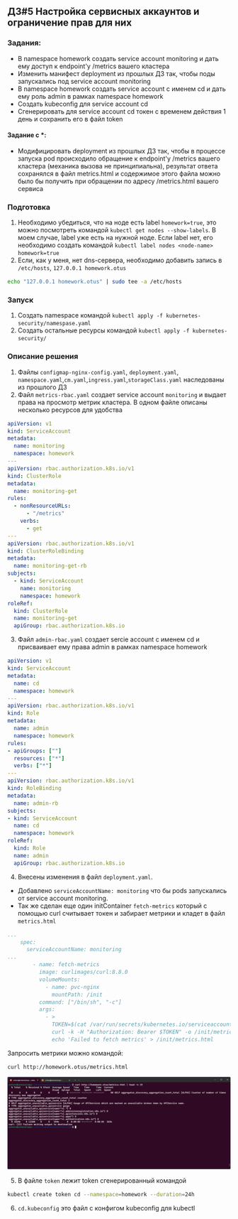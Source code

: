 ## ДЗ#5 Настройка сервисных аккаунтов и ограничение прав для них  

### Задания:
- В namespace homework создать service account monitoring и дать ему доступ к endpoint'у /metrics вашего кластера
- Изменить манифест deployment из прошлых ДЗ так, чтобы поды запускались под service account monitoring
- В namespace homework создать service account с именем cd и дать ему роль admin в рамках namespace homework
- Создать kubeconfig для service account cd
- Сгенерировать для service account cd токен с временем действия 1 день и сохранить его в файл token
#### Задание с *:
- Модифицировать deployment из прошлых ДЗ так, чтобы в процессе запуска pod происходило обращение к endpoint'у /metrics вашего кластера (механика вызова не принципиальна), результат ответа сохранялся в файл metrics.html и содержимое этого файла можно было бы получить при обращении по адресу /metrics.html вашего сервиса
### Подготовка
1. Необходимо убедиться, что на ноде есть label `homework=true`, это можно посмотреть командой `kubectl get nodes --show-labels`. В моем случае, label уже есть на нужной ноде. Если label нет, его необходимо создать командой `kubectl label nodes <node-name> homework=true`  
2. Если, как у меня, нет dns-сервера, необходимо добавить запись в `/etc/hosts`, `127.0.0.1 homework.otus`
```sh
echo "127.0.0.1 homework.otus" | sudo tee -a /etc/hosts
```

### Запуск 
1. Создать namespace командой `kubectl apply -f kubernetes-security/namespase.yaml`
2. Создать остальные ресурсы командой `kubectl apply -f kubernetes-security/`

### Описание решения
1. Файлы `configmap-nginx-config.yaml`, `deployment.yaml`, `namespace.yaml`,`cm.yaml`,`ingress.yaml`,`storageClass.yaml` наследованы из прошлого ДЗ 
2. Файл `metrics-rbac.yaml` создает service account `monitoring` и выдает права на просмотр метрик кластера. В одном файле описаны несколько ресурсов для удобства
```yaml
apiVersion: v1
kind: ServiceAccount
metadata:
  name: monitoring
  namespace: homework
---
apiVersion: rbac.authorization.k8s.io/v1
kind: ClusterRole
metadata:
  name: monitoring-get
rules:
  - nonResourceURLs:
      - "/metrics"
    verbs:
      - get
---
apiVersion: rbac.authorization.k8s.io/v1
kind: ClusterRoleBinding
metadata:
  name: monitoring-get-rb
subjects:
  - kind: ServiceAccount
    name: monitoring
    namespace: homework
roleRef:
  kind: ClusterRole
  name: monitoring-get
  apiGroup: rbac.authorization.k8s.io
```
3. Файл `admin-rbac.yaml` создает sercie account с именем cd и присваивает ему права admin в рамках namespace homework
```yaml
apiVersion: v1
kind: ServiceAccount
metadata:
  name: cd
  namespace: homework
---
apiVersion: rbac.authorization.k8s.io/v1
kind: Role
metadata:
  name: admin
  namespace: homework
rules:
- apiGroups: [""]
  resources: ["*"]
  verbs: ["*"]
---
apiVersion: rbac.authorization.k8s.io/v1
kind: RoleBinding
metadata:
  name: admin-rb
subjects:
- kind: ServiceAccount
  name: cd
  namespace: homework
roleRef:
  kind: Role
  name: admin
  apiGroup: rbac.authorization.k8s.io
```
4. Внесены изменения в файл `deployment.yaml`. 
  - Добавлено `serviceAccountName: monitoring` что бы pods запускались от service account monitoring. 
  - Так же сделан еще один initContainer `fetch-metrics` который с помощью curl считывает токен и забирает метрики и кладет в файл `metrics.html`  
```yaml
...
    spec:
      serviceAccountName: monitoring
...
        - name: fetch-metrics
          image: curlimages/curl:8.8.0
          volumeMounts:
            - name: pvc-nginx
              mountPath: /init
          command: ["/bin/sh", "-c"]
          args:
            - >
              TOKEN=$(cat /var/run/secrets/kubernetes.io/serviceaccount/token) &&
              curl -k -H "Authorization: Bearer $TOKEN" -o /init/metrics.html https://kubernetes.docker.internal:6443/metrics ||
              echo 'Failed to fetch metrics' > /init/metrics.html
```

Запросить метрики можно командой:
```sh 
curl http://homework.otus/metrics.html 
```
![alt text](../img/image14.png)

5. В файле `token` лежит token сгенерированный командой 
```sh
kubectl create token cd --namespace=homework --duration=24h
```
6. `cd.kubeconfig` это файл с конфигом kubeconfig для kubectl
